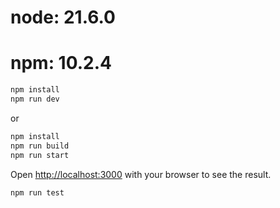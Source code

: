 # node: 21.6.0

# npm: 10.2.4

```bash
npm install
npm run dev
```

or

```bash
npm install
npm run build
npm run start
```

Open [http://localhost:3000](http://localhost:3000) with your browser to see the result.

```bash
npm run test
```
